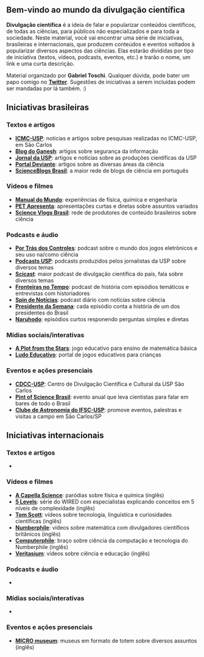 ## Bem-vindo ao mundo da divulgação científica

**Divulgação científica** é a ideia de falar e popularizar conteúdos científicos, de todas as ciências, para públicos não especializados e para toda a sociedade. Neste material, você vai encontrar uma série de iniciativas, brasileiras e internacionais, que produzem conteúdos e eventos voltados à popularizar diversos aspectos das ciências. Elas estarão divididas por tipo de iniciativa (textos, vídeos, podcasts, eventos, etc.) e trarão o nome, um link e uma curta descrição.

Material organizado por **Gabriel Toschi**. Qualquer dúvida, pode bater um papo comigo no [**Twitter**](http://twitter.com/gabtoschi). Sugestões de iniciativas a serem incluídas podem ser mandadas por lá também. :)

## Iniciativas brasileiras

### Textos e artigos

* [**ICMC-USP**](https://icmc.usp.br/noticias/pesquisa): notícias e artigos sobre pesquisas realizadas no ICMC-USP, em São Carlos
* [**Blog do Ganesh**](https://medium.com/ganeshicmc): artigos sobre segurança da informação
* [**Jornal da USP**](https://jornal.usp.br/): artigos e notícias sobre as produções científicas da USP
* [**Portal Deviante**](https://www.deviante.com.br/): artigos sobre as diversas áreas da ciência
* [**ScienceBlogs Brasil**](http://scienceblogs.com.br/): a maior rede de blogs de ciência em português

### Vídeos e filmes

* [**Manual do Mundo**](https://www.youtube.com/channel/UCKHhA5hN2UohhFDfNXB_cvQ): experiências de física, química e engenharia
* [**PET Apresenta**](https://www.youtube.com/playlist?list=PLmArSttE8gU3zQZUbMERn3f7gplohpJQO): apresentações curtas e diretas sobre assuntos variados
* [**Science Vlogs Brasil**](https://www.youtube.com/sciencevlogsbrasil): rede de produtores de conteúdo brasileiros sobre ciência

### Podcasts e áudio

* [**Por Trás dos Controles**](https://youtube.com/portrasdoscontroles): podcast sobre o mundo dos jogos eletrônicos e seu uso na/como ciência
* [**Podcasts USP**](https://jornal.usp.br/podcast/): podcasts produzidos pelos jornalistas da USP sobre diversos temas
* [**Scicast**](http://www.deviante.com.br/podcasts/scicast/): maior podcast de divulgação científica do país, fala sobre diversos temas
* [**Fronteiras no Tempo**](https://www.deviante.com.br/podcasts/fronteirasnotempo/): podcast de história com episódios temáticos e entrevistas com historiadores
* [**Spin de Notícias**](https://www.deviante.com.br/podcasts/spin/): podcast diário com notícias sobre ciência
* [**Presidente da Semana**](https://open.spotify.com/show/7M32AKysUDCeEa3EjnvmQN?si=JKeedM7LQSmPLxbeAsKpjA): cada episódio conta a história de um dos presidentes do Brasil
* [**Naruhodo**](https://www.b9.com.br/shows/naruhodo/): episódios curtos responendo perguntas simples e diretas

### Mídias sociais/interativas

* [**A Plot from the Stars**](https://gabtoschi.itch.io/plotfromthestars): jogo educativo para ensino de matemática básica
* [**Ludo Educativo**](https://www.ludoeducativo.com.br/pt/): portal de jogos educativos para crianças

### Eventos e ações presenciais

* [**CDCC-USP**](https://cdcc.usp.br/): Centro de Divulgação Científica e Cultural da USP São Carlos
* [**Pint of Science Brasil**](http://pintofscience.com.br/): evento anual que leva cientistas para falar em bares de todo o Brasil
* [**Clube de Astronomia do IFSC-USP**](https://www.facebook.com/caifsc): promove eventos, palestras e visitas a campo em São Carlos/SP

## Iniciativas internacionais

### Textos e artigos

* 

### Vídeos e filmes

* [**A Capella Science**](https://www.youtube.com/user/acapellascience/): paródias sobre física e química (inglês)
* [**5 Levels**](https://www.wired.com/video/series/5-levels): série do WIRED com especialistas explicando conceitos em 5 níveis de complexidade (inglês)
* [**Tom Scott**](https://www.youtube.com/tomscottgo): vídeos sobre tecnologia, linguística e curiosidades científicas (inglês)
* [**Numberphile**](https://www.youtube.com/user/numberphile): vídeos sobre matemática com divulgadores científicos britânicos (inglês)
* [**Computerphile**](https://www.youtube.com/user/Computerphile): braço sobre ciência da computação e tecnologia do Numberphile (inglês)
* [**Veritasium**](https://www.youtube.com/user/1veritasium): vídeos sobre ciência e educação (inglês)

### Podcasts e áudio

* 

### Mídias sociais/interativas

* 

### Eventos e ações presenciais

* [**MICRO museum**](https://micro.ooo/): museus em formato de totem sobre diversos assuntos (inglês)
